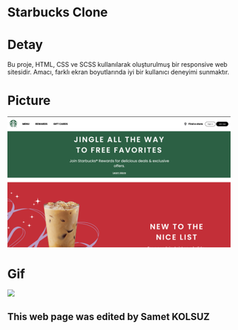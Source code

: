 # Starbucks Clone #

# Detay #

Bu proje, HTML, CSS ve SCSS kullanılarak oluşturulmuş bir responsive web sitesidir. Amacı, farklı ekran boyutlarında iyi bir kullanıcı deneyimi sunmaktır.

# Picture #
![](img/resim.png)

# Gif #

![](img/proje.gif)

## This web page was edited by Samet KOLSUZ ##